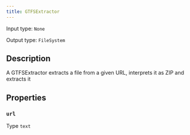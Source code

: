 ```yaml
---
title: GTFSExtractor
---
```


<!-- Do NOT change this document as it is auto-generated from the language server -->

Input type: `None`

Output type: `FileSystem`

## Description

A GTFSExtractor extracts a file from a given URL, interprets it as ZIP and extracts it

## Properties

### `url`

Type `text`
